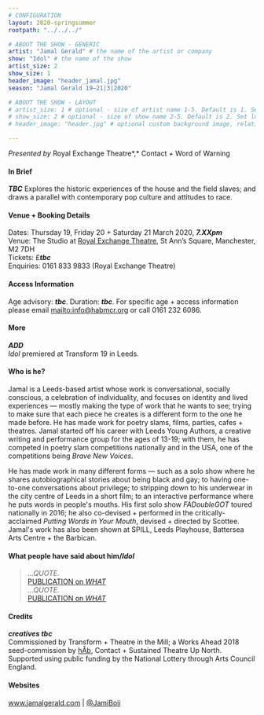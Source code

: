 ```yaml
---
# CONFIGURATION
layout: 2020-springsummer
rootpath: "../../../"

# ABOUT THE SHOW - GENERIC
artist: "Jamal Gerald" # the name of the artist or company
show: "Idol" # the name of the show
artist_size: 2
show_size: 1
header_image: "header_jamal.jpg"    
season: "Jamal Gerald 19—21|3|2020"

# ABOUT THE SHOW - LAYOUT
# artist_size: 1 # optional - size of artist name 1-5. Default is 1. Set longer names to lower values
# show_size: 2 # optional - size of show name 2-5. Default is 2. Set longer names to lower values
# header_image: "header.jpg" # optional custom background image, relative to current page

---
```

*Presented by* Royal Exchange Theatre*,* Contact *+* Word of Warning       
         
#### In Brief      
***TBC***
Explores the historic experiences of the house and the field slaves; and draws a parallel with contemporary pop culture and attitudes to race.           
         
#### Venue + Booking Details           
Dates: Thursday 19, Friday 20 + Saturday 21 March 2020, ***7.XXpm***        
Venue: The Studio at <a href="https://www.royalexchange.co.uk/where-how-to-find-us" target="_blank">Royal Exchange Theatre</a>, St Ann’s Square, Manchester, M2 7DH         
Tickets: £***tbc***            
Enquiries: 0161 833 9833 (Royal Exchange Theatre)           
          
#### Access Information        
Age advisory: ***tbc***. Duration: ***tbc***. For specific age + access information please email <mailto:info@habmcr.org> or call 0161 232 6086.     
             
#### More         
***ADD***        
*Idol* premiered at Transform 19 in Leeds.        
         
#### Who is he?        
Jamal is a Leeds-based artist whose work is conversational, socially conscious, a celebration of individuality, and focuses on identity and lived experiences — mostly making the type of work that he wants to see; trying to make sure that each piece he creates is a different form to the one he made before. He has made work for poetry slams, films, parties, cafes + theatres. Jamal started off his career with Leeds Young Authors, a creative writing and performance group for the ages of 13-19; with them, he has competed in poetry slam competitions nationally and in the USA, one of the competitions being *Brave New Voices*.         
           
He has made work in many different forms — such as a solo show where he shares autobiographical stories about being black and gay; to having one-to-one conversations about privilege; to stripping down to his underwear in the city centre of Leeds in a short film; to an interactive performance where he puts words in people's mouths. His first solo show *FADoubleGOT* toured nationally in 2016; he also co-devised + performed in the critically-acclaimed *Putting Words in Your Mouth*, devised + directed by Scottee. Jamal's work has also been shown at SPILL, Leeds Playhouse, Battersea Arts Centre + the Barbican.        
         
#### What people have said about him/*Idol*        
>*…QUOTE.*<br><a href="http://" target="_blank">PUBLICATION on *WHAT*</a><br>*…QUOTE.*<br><a href="http://" target="_blank">PUBLICATION on *WHAT*</a>       
        
#### Credits          
***creatives tbc***<br>Commissioned by Transform + Theatre in the Mill; a Works Ahead 2018 seed-commission by [hÅb](/hab), Contact + Sustained Theatre Up North.<br>Supported using public funding by the National Lottery through Arts Council England.         
         
#### Websites          
<a href="http://www.jamalgerald.com" target="_blank">www.jamalgerald.com</a> | <a href="http://twitter.com/JamiBoii" target="_blank">@JamiBoii</a>
